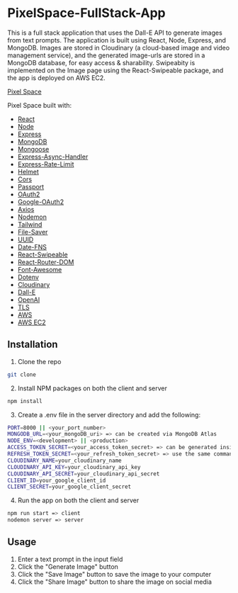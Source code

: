 # PixelSpace-FullStack-App

This is a full stack application that uses the Dall-E API to generate images from text prompts. The application is built using React, Node, Express, and MongoDB. Images are stored in Cloudinary (a cloud-based image and video management service), and the generated image-urls are stored in a MongoDB database, for easy access & sharability. Swipeabity is implemented on the Image page using the React-Swipeable package, and the app is deployed on AWS EC2.

[Pixel Space](http://18.189.184.157/)

Pixel Space built with:

- [React](https://reactjs.org/)
- [Node](https://nodejs.org/en/)
- [Express](https://expressjs.com/)
- [MongoDB](https://www.mongodb.com/)
- [Mongoose](https://mongoosejs.com/)
- [Express-Async-Handler](https://www.npmjs.com/package/express-async-handler)
- [Express-Rate-Limit](https://www.npmjs.com/package/express-rate-limit)
- [Helmet](https://helmetjs.github.io/)
- [Cors](https://www.npmjs.com/package/cors)
- [Passport](https://www.passportjs.org/)
- [OAuth2](https://oauth.net/2/)
- [Google-OAuth2](https://developers.google.com/identity/protocols/oauth2)
- [Axios](https://www.npmjs.com/package/axios)
- [Nodemon](https://www.npmjs.com/package/nodemon)
- [Tailwind](https://tailwindcss.com/)
- [File-Saver](https://www.npmjs.com/package/file-saver)
- [UUID](https://www.npmjs.com/package/uuid)
- [Date-FNS](https://date-fns.org/)
- [React-Swipeable](https://www.npmjs.com/package/react-swipeable)
- [React-Router-DOM](https://www.npmjs.com/package/react-router-dom)
- [Font-Awesome](https://fontawesome.com/)
- [Dotenv](https://www.npmjs.com/package/dotenv)
- [Cloudinary](https://cloudinary.com/)
- [Dall-E](https://openai.com/blog/dall-e/)
- [OpenAI](https://openai.com/)
- [TLS](https://letsencrypt.org/)
- [AWS](https://aws.amazon.com/)
- [AWS EC2](https://aws.amazon.com/ec2/)

## Installation

1. Clone the repo

```sh
git clone
```

2. Install NPM packages on both the client and server

```sh
npm install
```

3. Create a .env file in the server directory and add the following:

```sh
PORT=8000 || <your_port_number>
MONGODB_URL=<your_mongoDB_uri> => can be created via MongoDB Atlas
NODE_ENV=<development> || <production>
ACCESS_TOKEN_SECRET=<your_access_token_secret> => can be generated inside Node shell via the following command: require('crypto').randomBytes(64).toString('hex')
REFRESH_TOKEN_SECRET=<your_refresh_token_secret> => use the same command as above, and paste the new result into the .env file
CLOUDINARY_NAME=your_cloudinary_name
CLOUDINARY_API_KEY=your_cloudinary_api_key
CLOUDINARY_API_SECRET=your_cloudinary_api_secret
CLIENT_ID=your_google_client_id
CLIENT_SECRET=your_google_client_secret
```

4. Run the app on both the client and server

```sh
npm run start => client
nodemon server => server
```

## Usage

1. Enter a text prompt in the input field
2. Click the "Generate Image" button
3. Click the "Save Image" button to save the image to your computer
4. Click the "Share Image" button to share the image on social media
